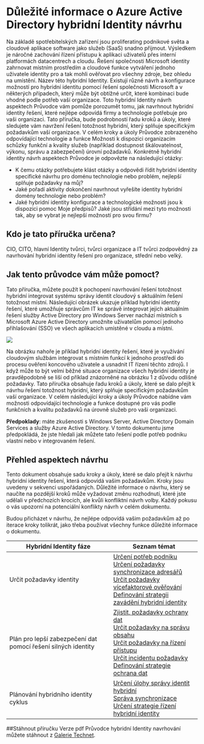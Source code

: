 <properties
    pageTitle="Azure Active Directory hybridní identity navrhování – přehled | Microsoft Azure"
    description="Přehled a mapa obsahu příručky pro návrh aspektech hybridní Identity"
    documentationCenter=""
    services="active-directory"
    authors="billmath"
    manager="femila"
    editor=""/>

<tags
    ms.service="active-directory"
    ms.devlang="na"
    ms.topic="article"
    ms.tgt_pltfrm="na"
    ms.workload="identity" 
    ms.date="08/08/2016"
    ms.author="billmath"/>

# <a name="azure-active-directory-hybrid-identity-design-considerations"></a>Důležité informace o Azure Active Directory hybridní Identity návrhu

Na základě spotřebitelských zařízení jsou proliferating podnikové světa a cloudové aplikace software jako služeb (SaaS) snadno přijmout. Výsledkem je náročné zachování řízení přístupu k aplikaci uživatelů přes interní platformách datacentrech a cloudu.  Řešení společnosti Microsoft identity zahrnovat místním prostředím a cloudové funkce vytváření jednoho uživatele identity pro a tak mohli ověřovat pro všechny zdroje, bez ohledu na umístění. Název této hybridní Identity. Existují různé návrh a konfigurace možností pro hybridní identitu pomocí řešení společnosti Microsoft a v některých případech, který může být obtížné určit, které kombinaci bude vhodné podle potřeb vaší organizace. Toto hybridní Identity návrh aspektech Průvodce vám pomůže porozumět tomu, jak navrhnout hybridní identity řešení, které nejlépe odpovídá firmy a technologie potřebuje pro vaši organizaci.  Tato příručka, bude podrobností řadu kroků a úkoly, které sledujete vám navržení řešení totožnost hybridní, který splňuje specifickým požadavkům vaší organizace. V celém kroky a úkoly Průvodce zobrazeného odpovídající technologie a funkce Možnosti k dispozici organizacím schůzky funkční a kvality služeb (například dostupnost škálovatelnost, výkonu, správu a zabezpečení) úrovní požadavků. Konkrétně hybridní identity návrh aspektech Průvodce je odpovězte na následující otázky: 

- K čemu otázky potřebujete klást otázky a odpovědi řídit hybridní identity specifické návrhu pro doménu technologie nebo problém, nejlepší splňuje požadavky na můj?
- Jaké pořadí aktivity dokončení navrhnout vyřešíte identity hybridní domény technologie nebo problém? 
- Jaké hybridní identity konfigurace a technologické možnosti jsou k dispozici pomoc Moje předpisů? Jaké jsou střídání mezi tyto možnosti tak, aby se vybrat je nejlepší možností pro svou firmu?


## <a name="who-is-this-guide-intended-for"></a>Kdo je tato příručka určena?
 CIO, CITO, hlavní Identity tvůrci, tvůrci organizace a IT tvůrci zodpovědný za navrhování hybridní identity řešení pro organizace, střední nebo velký.

## <a name="how-can-this-guide-help-you"></a>Jak tento průvodce vám může pomoct? 
Tato příručka, můžete použít k pochopení navrhování řešení totožnost hybridní integrovat systému správy identit cloudový s aktuálním řešení totožnost místní. Následující obrázek ukazuje příklad hybridní identity řešení, které umožňuje správcům IT ke správě integrovat jejich aktuálním řešení služby Active Directory pro Windows Server nachází místních s Microsoft Azure Active Directory umožníte uživatelům pomocí jednoho přihlašování (SSO) ve všech aplikacích umístěné v cloudu a místní.

![](./media/hybrid-id-design-considerations/hybridID-example.png)


Na obrázku nahoře je příklad hybridní identity řešení, které je využívání cloudovým službám integrovat s místním funkcí k jednoho prostředí do procesu ověření koncového uživatele a usnadnit IT řízení těchto zdrojů. I když může to být velmi běžné situace organizace všech hybridní identity je pravděpodobně se liší od příklad znázorněné na obrázku 1 z důvodu odlišné požadavky. Tato příručka obsahuje řadu kroků a úkoly, které se dalo přejít k návrhu řešení totožnost hybridní, který splňuje specifickým požadavkům vaší organizace. V celém následující kroky a úkoly Průvodce nabídne vám možnosti odpovídající technologie a funkce dostupné pro vás podle funkčních a kvalitu požadavků na úrovně služeb pro vaši organizaci.

**Předpoklady**: máte zkušenosti s Windows Server, Active Directory Domain Services a služby Azure Active Directory. V tomto dokumentu jsme předpokládá, že jste hledali jak můžete tato řešení podle potřeb podniku vlastní nebo v integrovaném řešení.

## <a name="design-considerations-overview"></a>Přehled aspektech návrhu
Tento dokument obsahuje sadu kroky a úkoly, které se dalo přejít k návrhu hybridní identity řešení, která odpovídá vašim požadavkům. Kroky jsou uvedeny v sekvenci uspořádaných. Důležité informace o návrhu, který se naučíte na pozdější kroků může vyžadovat změnu rozhodnutí, které jste udělali v předchozích krocích, ale kvůli konfliktní návrh volby. Každý pokusu o vás upozorní na potenciální konflikty návrh v celém dokumentu. 

Budou přicházet v návrhu, že nejlépe odpovídá vašim požadavkům až po iterace kroky tolikrát, jako třeba používat všechny funkce důležité informace o dokumentu. 

| Hybridní Identity fáze                                             | Seznam témat                                                                                                                                                                                       |
|-------------------------------------------------------------------|--------------------------------------------------------------------------------------------------------------------------------------------------------------------------------------------------|
| Určit požadavky identity                                   | [Určení potřeb podniku](active-directory-hybrid-identity-design-considerations-business-needs.md)<br> [Určení požadavky synchronizace adresářů](active-directory-hybrid-identity-design-considerations-directory-sync-requirements.md)<br> [Určit požadavky vícefaktorové ověřování](active-directory-hybrid-identity-design-considerations-multifactor-auth-requirements.md)<br> [Definování strategii zavádění hybridní identity](active-directory-hybrid-identity-design-considerations-identity-adoption-strategy.md)                       |
| Plán pro lepší zabezpečení dat pomocí řešení silných identity | [Zjistit, požadavky ochrany dat](active-directory-hybrid-identity-design-considerations-dataprotection-requirements.md) <br> [Určit požadavky na správu obsahu](active-directory-hybrid-identity-design-considerations-contentmgt-requirements.md)<br> [Určit požadavky na řízení přístupu](active-directory-hybrid-identity-design-considerations-accesscontrol-requirements.md)<br> [Určit incidentu požadavky](active-directory-hybrid-identity-design-considerations-incident-response-requirements.md) <br> [Definování strategie ochrana dat](active-directory-hybrid-identity-design-considerations-data-protection-strategy.md)  |
| Plánování hybridního identity cyklus                                | [Určení úlohy správy identit hybridní](active-directory-hybrid-identity-design-considerations-hybrid-id-management-tasks.md) <br> [Správa synchronizace](active-directory-hybrid-identity-design-considerations-hybrid-id-management-tasks.md)<br> [Určení strategie řízení hybridní identity](active-directory-hybrid-identity-design-considerations-lifecycle-adoption-strategy.md) |     


##<a name="download-this-guide"></a>Stáhnout příručku
Verze pdf Průvodce hybridní Identity navrhování můžete stáhnout z [Galerie Technet](https://gallery.technet.microsoft.com/Azure-Hybrid-Identity-b06c8288). 

                                                             
